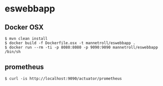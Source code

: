 eswebbapp
=========

## Docker OSX

    $ mvn clean install
    $ docker build -f Dockerfile.osx -t mannetroll/eswebbapp .
    $ docker run --rm -ti -p 8080:8080 -p 9090:9090 mannetroll/eswebbapp /bin/sh
    
## prometheus

    $ curl -is http://localhost:9090/actuator/prometheus